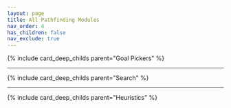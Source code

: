 ```yaml
---
layout: page
title: All Pathfinding Modules
nav_order: 4
has_children: false
nav_exclude: true
---
```



{% include card_deep_childs parent="Goal Pickers" %}

---
{% include card_deep_childs parent="Search" %}

---
{% include card_deep_childs parent="Heuristics" %}
